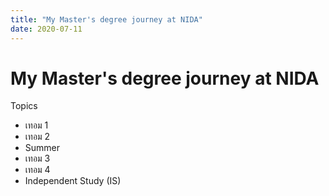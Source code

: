 ```yaml
---
title: "My Master's degree journey at NIDA"
date: 2020-07-11
---
```

# My Master's degree journey at NIDA
Topics
- เทอม 1
- เทอม 2
- Summer
- เทอม 3
- เทอม 4
- Independent Study (IS)
